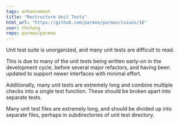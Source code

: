 ```yaml
---
tags: enhancement
title: "Restructure Unit Tests"
html_url: "https://github.com/parmoo/parmoo/issues/16"
user: thchang
repo: parmoo/parmoo
---
```


Unit test suite is unorganized, and many unit tests are difficult to read.

This is due to many of the unit tests being written early-on in the development cycle, before several major refactors, and having been updated to support newer interfaces with minimal effort.

Additionally, many unit tests are extremely long and combine multiple checks into a single test function.  These should be broken apart into separate tests.

Many unit test files are extremely long, and should be divided up into separate files, perhaps in subdirectories of unit test directory.